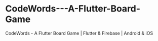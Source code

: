 # CodeWords---A-Flutter-Board-Game
CodeWords - A Flutter Board Game | Flutter &amp; Firebase | Android &amp; iOS
